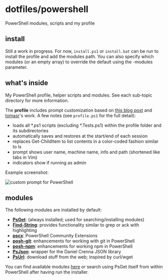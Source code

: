 # dotfiles/powershell

PowerShell modules, scripts and my profile

## install

Still a work in progress. For now, `install.ps1` or `install.bat` can be run to install the profile and add the modules path. You can also specify which modules (or an empty array) to override the default using the -modules parameter.

## what's inside

My PowerShell profile, helper scripts and modules. See each sub-topic directory for more information.

The **profile** includes prompt customization based on [this blog post](http://winterdom.com/2008/08/mypowershellprompt) and [tomasr](https://github.com/tomasr)'s work. A few notes (see `profile.ps1` for the full detail):

- loads all *.ps1 scripts (excluding *.Tests.ps1) within the profile folder and its subdirectories
- automatically saves and restores at the start/end of each session
- replaces Get-ChildItem to list contents in a color-coded fashion similar to ls
- prompt shows user name, machine name, info and path (shortened like tabs in Vim)
- indicators show if running as admin

Example screenshot:

![custom prompt for PowerShell](https://github.com/areyling/dotfiles/prompt.png "custom prompt for PowerShell")

## modules

The following modules are installed by default:

- **[PsGet](http://psget.net/)**: (always installed; used for searching/installing modules)
- **[Find-String](https://github.com/drmohundro/Find-String/)**: provides functionality similar to grep or ack with highlighting
- **[pscx](http://pscx.codeplex.com/)**: PowerShell Community Extensions
- **[posh-git](https://github.com/dahlbyk/posh-git)**: enhancements for working with git in PowerShell
- **[posh-npm](https://github.com/MSOpenTech/posh-npm)**: enhancements for working npm in PowerShell
- **[PsJson](https://github.com/chaliy/psjson)**: wrapper for the Daniel Crenna JSON library
- **[PsUrl](https://github.com/chaliy/psurl/)**: download stuff from the web; inspired by curl/wget

You can find available modules [here](http://psget.net/directory/) or search using PsGet itself from within PowerShell after having run the installer.